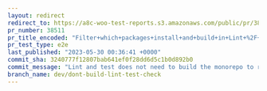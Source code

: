 ```yaml
---
layout: redirect
redirect_to: https://a8c-woo-test-reports.s3.amazonaws.com/public/pr/38511/e2e/index.html
pr_number: 38511
pr_title_encoded: "Filter+which+packages+install+and+build+in+Lint+%2F+Test+JS+CI+check"
pr_test_type: e2e
last_published: "2023-05-30 00:36:41 +0000"
commit_sha: 3240777f12807bab641ef0f28dd6d5c1b0d892b0
commit_message: "Lint and test does not need to build the monorepo to run."
branch_name: dev/dont-build-lint-test-check
---
```


